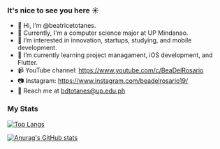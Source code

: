 ### It's nice to see you here ☀️
- 👋 Hi, I’m @beatricetotanes. 
- 🏫 Currently, I'm a computer science major at UP Mindanao.
- 👀 I’m interested in innovation, startups, studying, and mobile development.
- 🌱 I’m currently learning project managament, iOS development, and Flutter.
- 📹 YouTube channel: https://www.youtube.com/c/BeaDelRosario
- 📷 Instagram: https://www.instagram.com/beadelrosario19/
- 📩 Reach me at bdtotanes@up.edu.ph

### My Stats 
[![Top Langs](https://github-readme-stats.vercel.app/api/top-langs/?username=beatricetotanes&layout=compact&show_icons=true&theme=buefy)](https://github.com/anuraghazra/github-readme-stats)

[![Anurag's GitHub stats](https://github-readme-stats.vercel.app/api?username=beatricetotanes&show_icons=true&theme=buefy&hide=issues,stars)](https://github.com/anuraghazra/github-readme-stats)



<!---
beatricetotanes/beatricetotanes is a ✨ special ✨ repository because its `README.md` (this file) appears on your GitHub profile.
You can click the Preview link to take a look at your changes.
--->
